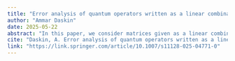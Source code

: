 ```yaml
---
title: "Error analysis of quantum operators written as a linear combination of permutations"
author: "Ammar Daskin"
date: 2025-05-22
abstract: "In this paper, we consider matrices given as a linear combination of permutations and analyze the impact of bit and phase flips on the perturbation of the eigenvalues. When the coefficients in the linear combination are positive, we observe that the eigenvalues of the resulting matrices exhibit resilience to quantum bit-flip errors. In addition, we analyze the bit flips in combination with positive and negative coefficients and the phase flips. Although matrices with mixed-sign coefficients show less resilience to the bit-flip and phase-flip errors, the numerical evidence shows that the perturbation of the eigenspectrum is very small when the rate of these errors is small. We also discuss the situation when this matrix is implemented through block encoding and there is a control register. Since any square matrix can be expressed as a linear combination of permutations multiplied by two scaling matrices from the left and right (via Sinkhorn’s theorem), this paper gives a framework to study matrix computations in quantum algorithms related to numerical linear algebra. In addition, it can give ideas to design more error-resilient algorithms that may involve quantum registers with different error characteristics."
cite: "Daskin, A. Error analysis of quantum operators written as a linear combination of permutations. Quantum Inf Process 24, 149 (2025). https://doi.org/10.1007/s11128-025-04771-0"
link: "https://link.springer.com/article/10.1007/s11128-025-04771-0" 
---
```

